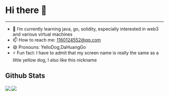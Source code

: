 # Hi there 👋
-----------------------------------------------------------------------------------------------------------


- 🌱 I’m currently learning java, go, solidity, especially interested in web3 and various virtual machines
- 📫 How to reach me: 1160124552@qq.com
- 😄 Pronouns: YelloDog,DaHuangGo
- ⚡ Fun fact: I have to admit that my screen name is really the same as a little yellow dog, I also like this nickname
## Github Stats
<a href="https://github.com/anuraghazra/github-readme-stats">
  <img align="center" src="https://github-readme-stats.vercel.app/api?username=nacey5&count_private=true&hide=stars" />
</a>
<a href="https://github.com/anuraghazra/convoychat">
  <img align="center" src="https://github-readme-stats.vercel.app/api/top-langs/?username=nacey5&layout=compact" />
</a>

